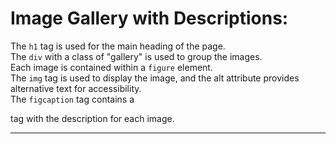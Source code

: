 <h1>Image Gallery with Descriptions:</h1>
The <code>h1</code> tag is used for the main heading of the page. <br>
The <code>div</code> with a class of "gallery" is used to group the images. <br>
Each image is contained within a <code>figure</code> element. <br>
The <code>img</code> tag is used to display the image, and the alt attribute provides alternative text for accessibility. <br>
The <code>figcaption</code> tag contains a <p> tag with the description for each image. <br>
<hr>
